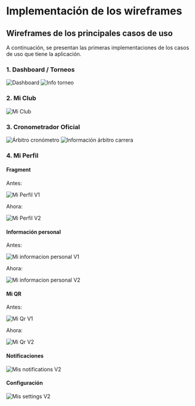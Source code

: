 # Implementación de los wireframes

## Wireframes de los principales casos de uso

A continuación, se presentan las primeras implementaciones de los casos de uso que tiene la aplicación.

### 1. Dashboard / Torneos

![Dashboard](../images/wireframes-implementation/wireframe-dashboard.jpg)
![Info torneo](../images/wireframes-implementation/wireframe-tournament-info.jpg)

### 2. Mi Club

![Mi Club](../images/wireframes-implementation/wireframe-club-info.jpg)

### 3. Cronometrador Oficial

![Árbitro cronómetro](../images/wireframes-implementation/wireframe-referee-chrono.jpg)
![Información árbitro carrera](../images/wireframes-implementation/wireframe-referee-race-info.jpg)

### 4. Mi Perfil

#### Fragment
Antes:

![Mi Perfil V1](../images/wireframes-implementation/fragment_profile_V1.png)

Ahora:

![Mi Perfil V2](../images/wireframes-implementation/fragment_profile_V2.png)

#### Información personal
Antes:

![Mi informacion personal V1](../images/wireframes-implementation/profile_personalinfo_V1.png)

Ahora:

![Mi informacion personal V2](../images/wireframes-implementation/profile_personalinfo_V2.png)

#### Mi QR
Antes:

![Mi Qr V1](../images/wireframes-implementation/profile_my_qr_V1.png)

Ahora:

![Mi Qr V2](../images/wireframes-implementation/profile_my_qr_V2.png)

#### Notificaciones
![Mis notifications V2](../images/wireframes-implementation/profile_notifications_V2.png)

#### Configuración
![Mis settings V2](../images/wireframes-implementation/profile_settings_V2.png)
